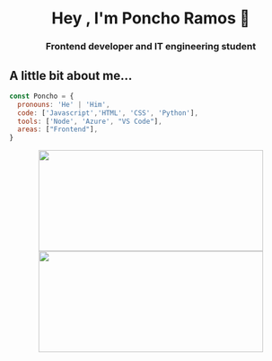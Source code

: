 <h1 align="center">Hey , I'm Poncho Ramos 👋</h1>
<h3 align="center">Frontend developer and IT engineering student</h3>

## A little bit about me...

```javascript
const Poncho = {
  pronouns: 'He' | 'Him',
  code: ['Javascript','HTML', 'CSS', 'Python'], 
  tools: ['Node', 'Azure', "VS Code"],
  areas: ["Frontend"],
}
```
<div align="center">
  <a href="https://github.com/alfonso-ramos">
    <img height="180em" width="400em" src="https://github-readme-stats.vercel.app/api?username=alfonso-ramos&show_icons=true&theme=tokyonight"/>
    <img height="180em" width="400em" src="https://github-readme-stats.vercel.app/api/top-langs/?username=alfonso-ramos&layout=compact&theme=tokyonight"/>
</div>
